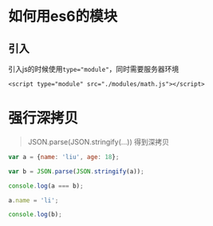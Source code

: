 # 如何用es6的模块

## 引入
引入js的时候使用`type="module"`，同时需要服务器环境
```
<script type="module" src="./modules/math.js"></script>
```

# 强行深拷贝
> JSON.parse(JSON.stringify(...)) 得到深拷贝
```js
var a = {name: 'liu', age: 18};

var b = JSON.parse(JSON.stringify(a));

console.log(a === b);

a.name = 'li';

console.log(b);
```